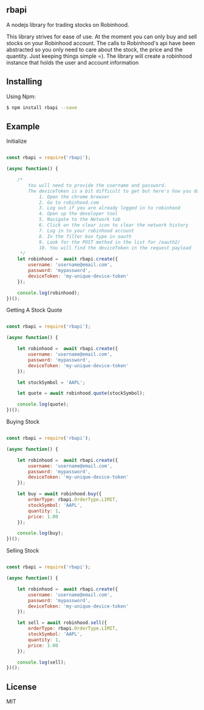## rbapi

A nodejs library for trading stocks on Robinhood.

This library strives for ease of use. At the moment you can only buy and sell stocks on your Robinhood account. The calls to Robinhood's api have been abstracted so you only need to care about the stock, the price and the quantity. Just keeping things simple =). The library will create a robinhood instance that holds the user and account information

## Installing

Using Npm:

```bash
$ npm install rbapi --save
```
## Example

Initialize

```js

const rbapi = require('rbapi');

(async function() {

    /*
        You will need to provide the username and password.
        The deviceToken is a bit difficult to get but here's how you do that:
            1. Open the chrome browser
            2. Go to robinhood.com
            3. Log out if you are already logged in to robinhood
            4. Open up the developer tool
            5. Navigate to the Network tab
            6. Click on the clear icon to clear the network history
            7. Log in to your robinhood account
            8. In the filter box type in oauth
            9. Look for the POST method in the list for /oauth2/
            10. You will find the deviceToken in the request payload
     */
    let robinhood =  await rbapi.create({
        username: 'username@email.com',
        password: 'mypassword',
        deviceToken: 'my-unique-device-token'
    });

    console.log(robinhood);
})();

```

Getting A Stock Quote

```js

const rbapi = require('rbapi');

(async function() {

    let robinhood =  await rbapi.create({
        username: 'username@email.com',
        password: 'mypassword',
        deviceToken: 'my-unique-device-token'
    });

    let stockSymbol = 'AAPL';

    let quote = await robinhood.quote(stockSymbol);

    console.log(quote);
})();

```

Buying Stock 

```js

const rbapi = require('rbapi');

(async function() {

    let robinhood =  await rbapi.create({
        username: 'username@email.com',
        password: 'mypassword',
        deviceToken: 'my-unique-device-token'
    });

    let buy = await robinhood.buy({
        orderType: rbapi.OrderType.LIMIT,
        stockSymbol: 'AAPL',
        quantity: 1,
        price: 1.00
    });

    console.log(buy);
})();

```

Selling Stock 

```js

const rbapi = require('rbapi');

(async function() {

    let robinhood =  await rbapi.create({
        username: 'username@email.com',
        password: 'mypassword',
        deviceToken: 'my-unique-device-token'
    });

    let sell = await robinhood.sell({
        orderType: rbapi.OrderType.LIMIT,
        stockSymbol: 'AAPL',
        quantity: 1,
        price: 1.00
    });

    console.log(sell);
})();
```

## License

MIT
